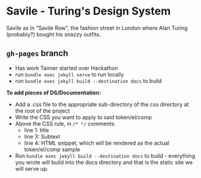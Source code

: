 # Savile - Turing's Design System

Savile as in "Savile Row", the fashion street in London where Alan Turing (probably?) bought his snazzy outfits.

## `gh-pages` branch

- Has work Tanner started over Hackathon
- run `bundle exec jekyll serve` to run locally
- run `bundle exec jekyll build --destination docs` to build

**To add pieces of DS/Documentation:**

- Add a .css file to the appropriate sub-directory of the css directory at the root of the project
- Write the CSS you want to apply to said token/el/comp
- Above the CSS rule, in `/* */` comments:
  - line 1: title
  - line 3: Subtext
  - line 4: HTML snippet, which will be rendered as the actual token/el/comp sample
- Run `bundle exec jekyll build --destination docs` to build - everything you wrote will build into the docs directory and that is the static site we will serve up.

